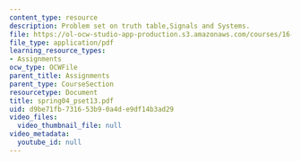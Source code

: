 ```yaml
---
content_type: resource
description: Problem set on truth table,Signals and Systems.
file: https://ol-ocw-studio-app-production.s3.amazonaws.com/courses/16-01-unified-engineering-i-ii-iii-iv-fall-2005-spring-2006/d9be71fb731653b90a4de9df14b3ad29_spring04_pset13.pdf
file_type: application/pdf
learning_resource_types:
- Assignments
ocw_type: OCWFile
parent_title: Assignments
parent_type: CourseSection
resourcetype: Document
title: spring04_pset13.pdf
uid: d9be71fb-7316-53b9-0a4d-e9df14b3ad29
video_files:
  video_thumbnail_file: null
video_metadata:
  youtube_id: null
---
```

